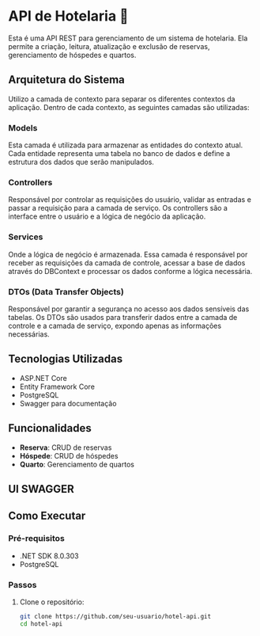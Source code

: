 # API de Hotelaria 🏨

Esta é uma API REST para gerenciamento de um sistema de hotelaria. Ela permite a criação, leitura, atualização e exclusão de reservas, gerenciamento de hóspedes e quartos.

## Arquitetura do Sistema
Utilizo a camada de contexto para separar os diferentes contextos da aplicação. Dentro de cada contexto, as seguintes camadas são utilizadas:
### Models
Esta camada é utilizada para armazenar as entidades do contexto atual. Cada entidade representa uma tabela no banco de dados e define a estrutura dos dados que serão manipulados.
### Controllers
Responsável por controlar as requisições do usuário, validar as entradas e passar a requisição para a camada de serviço. Os controllers são a interface entre o usuário e a lógica de negócio da aplicação.
### Services 
Onde a lógica de negócio é armazenada. Essa camada é responsável por receber as requisições da camada de controle, acessar a base de dados através do DBContext e processar os dados conforme a lógica necessária.
### DTOs (Data Transfer Objects)
Responsável por garantir a segurança no acesso aos dados sensíveis das tabelas. Os DTOs são usados para transferir dados entre a camada de controle e a camada de serviço, expondo apenas as informações necessárias.

## Tecnologias Utilizadas

- ASP.NET Core
- Entity Framework Core
- PostgreSQL
- Swagger para documentação

## Funcionalidades

- **Reserva**: CRUD de reservas
- **Hóspede**: CRUD de hóspedes
- **Quarto**: Gerenciamento de quartos

## UI SWAGGER


## Como Executar

### Pré-requisitos

- .NET SDK 8.0.303
- PostgreSQL

### Passos

1. Clone o repositório:
   ```sh
   git clone https://github.com/seu-usuario/hotel-api.git
   cd hotel-api
